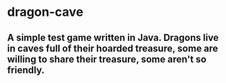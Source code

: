 # dragon-cave
## A simple test game written in Java. Dragons live in caves full of their hoarded treasure, some are willing to share their treasure, some aren't so friendly.
